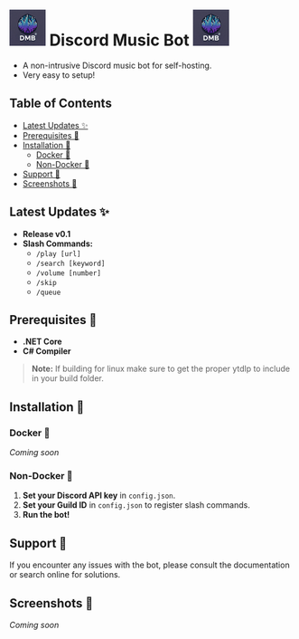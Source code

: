 #  <img src="https://raw.githubusercontent.com/EZroot/DiscordMusicBot/main/DiscordMusicBot/Imgs/2b1b1cb5-2446-46d7-848e-e9c418b5de91.webp" alt="drawing" width="64"/>  Discord Music Bot   <img src="https://raw.githubusercontent.com/EZroot/DiscordMusicBot/main/DiscordMusicBot/Imgs/2b1b1cb5-2446-46d7-848e-e9c418b5de91.webp" alt="drawing" width="64"/>

- A non-intrusive Discord music bot for self-hosting. 
- Very easy to setup!
## Table of Contents

-   [Latest Updates ✨](#latest-updates-)
-   [Prerequisites 🚧](#prerequisites-)
-   [Installation 📝](#installation-)
    -   [Docker 🐳](#docker-)
    -   [Non-Docker 💪](#non-docker-)
-   [Support 📝](#support-)
-   [Screenshots 📸](#screenshots-)

## Latest Updates ✨

-   **Release v0.1**
-   **Slash Commands:**
    -   `/play [url]`
    -   `/search [keyword]`
    -   `/volume [number]`
    -   `/skip`
    -   `/queue`

## Prerequisites 🚧

-   **.NET Core**
-   **C# Compiler**

> **Note:** If building for linux make sure to get the proper ytdlp to include in your build folder.

## Installation 📝

### Docker 🐳

_Coming soon_

### Non-Docker 💪

1.  **Set your Discord API key** in `config.json`.
2.  **Set your Guild ID** in `config.json` to register slash commands.
3.  **Run the bot!**

## Support 📝

If you encounter any issues with the bot, please consult the documentation or search online for solutions.

## Screenshots 📸

_Coming soon_
